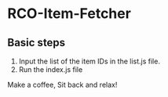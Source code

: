 # RCO-Item-Fetcher

## Basic steps
1) Input the list of the item IDs in the list.js file. 
2) Run the index.js file

Make a coffee, Sit back and relax! 
